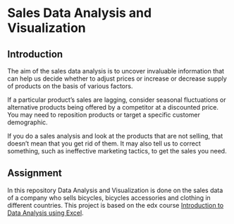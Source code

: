 # Sales Data Analysis and Visualization

## Introduction
The aim of the sales data analysis is to uncover invaluable information that can help us decide whether to adjust prices or increase or decrease supply of products on the basis of various factors.

If a particular product’s sales are lagging, consider seasonal fluctuations or alternative products being offered by a competitor at a discounted price. You may need to reposition products or target a specific customer demographic.

If you do a sales analysis and look at the products that are not selling, that doesn’t mean that you get rid of them. It may also tell us to correct something, such as ineffective marketing tactics, to get the sales you need.

## Assignment 
In this repository Data Analysis and Visualization is done on the sales data of a company who sells bicycles, bicycles accessories and clothing in different countries. This project is based on the edx course [Introduction to Data Analysis using Excel](https://www.edx.org/course/introduction-to-data-analysis-using-excel).



